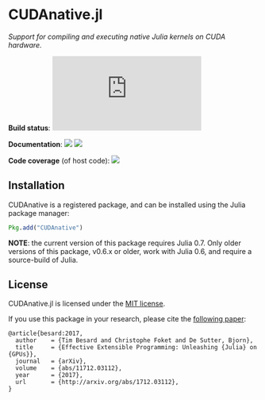 CUDAnative.jl
=============

*Support for compiling and executing native Julia kernels on CUDA hardware.*

**Build status**: [![][buildbot-juliadev-img]][buildbot-juliadev-url]

**Documentation**: [![][docs-stable-img]][docs-stable-url] [![][docs-latest-img]][docs-latest-url]

**Code coverage** (of host code): [![][coverage-img]][coverage-url]

[buildbot-julia06-img]: http://ci.maleadt.net/shields/build.php?builder=CUDAnative-julia06-x86-64bit&name=julia%200.6
[buildbot-julia06-url]: http://ci.maleadt.net/shields/url.php?builder=CUDAnative-julia06-x86-64bit
[buildbot-juliadev-img]: http://ci.maleadt.net/shields/build.php?builder=CUDAnative-juliadev-x86-64bit&name=julia%20dev
[buildbot-juliadev-url]: http://ci.maleadt.net/shields/url.php?builder=CUDAnative-juliadev-x86-64bit

[docs-stable-img]: https://img.shields.io/badge/docs-stable-blue.svg
[docs-stable-url]: http://juliagpu.github.io/CUDAnative.jl/stable
[docs-latest-img]: https://img.shields.io/badge/docs-latest-blue.svg
[docs-latest-url]: http://juliagpu.github.io/CUDAnative.jl/latest

[coverage-img]: https://codecov.io/gh/JuliaGPU/CUDAnative.jl/coverage.svg
[coverage-url]: https://codecov.io/gh/JuliaGPU/CUDAnative.jl


Installation
------------

CUDAnative is a registered package, and can be installed using the Julia package manager:

```julia
Pkg.add("CUDAnative")
```

**NOTE**: the current version of this package requires Julia 0.7. Only older versions of this package, v0.6.x or older, work with Julia 0.6, and require a source-build of Julia.


License
-------

CUDAnative.jl is licensed under the [MIT license](LICENSE.md).

If you use this package in your research, please cite the [following
paper](https://arxiv.org/abs/1712.03112):

```
@article{besard:2017,
  author    = {Tim Besard and Christophe Foket and De Sutter, Bjorn},
  title     = {Effective Extensible Programming: Unleashing {Julia} on {GPUs}},
  journal   = {arXiv},
  volume    = {abs/11712.03112},
  year      = {2017},
  url       = {http://arxiv.org/abs/1712.03112},
}
```
